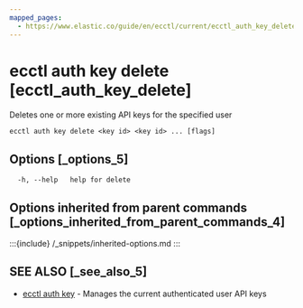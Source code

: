 ```yaml
---
mapped_pages:
  - https://www.elastic.co/guide/en/ecctl/current/ecctl_auth_key_delete.html
---
```


# ecctl auth key delete [ecctl_auth_key_delete]

Deletes one or more existing API keys for the specified user

```
ecctl auth key delete <key id> <key id> ... [flags]
```


## Options [_options_5]

```
  -h, --help   help for delete
```


## Options inherited from parent commands [_options_inherited_from_parent_commands_4]

:::{include} /_snippets/inherited-options.md
:::


## SEE ALSO [_see_also_5]

* [ecctl auth key](/reference/ecctl_auth_key.md)	 - Manages the current authenticated user API keys

